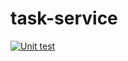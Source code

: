 # task-service

[![Unit test](https://github.com/Hashcode-Entertainment/task-service/actions/workflows/tests.yml/badge.svg)](https://github.com/Hashcode-Entertainment/task-service/actions/workflows/tests.yml)
